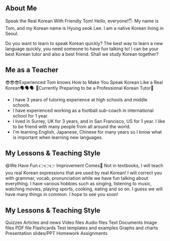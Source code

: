 ## About Me
Speak the Real Korean With Friendly Tom!
Hello, everyone!🖐 
My name is Tom, and my Korean name is Hyung seok Lee. 
I am a native Korean living in Seoul. 

Do you want to learn to speak Korean quickly? 
The best way to learn a new language quickly, you need someone to have fun talking to! 
I can be your best Korean tutor and also a best friend. 
Shall we study Korean together?


## Me as a Teacher
😎😎😎Experienced Tom knows How to Make You Speak Korean Like a Real Korean🗣🗣🗣
🌟Currently Preparing to be a Professional Korean Tutor🌟
- I have 3 years of tutoring experience at high schools and middle schools.
- I have experienced working as a football sub-coach in international school for 1 year.  
- I lived in Surrey, UK for 3 years, and in San Francisco, US for 1 year. 
  I like to be friend with many people from all around the world.
- I'm learning English, Japanese, Chinese for many years so I know what is important when learning new languages.


## My Lessons & Teaching Style
😆We Have Fun 👉👉👉 Improvement Comes🤩
Not in textbooks, I will teach you real Korean expressions that are used by real Korean! 
I will correct you with grammar, vocab, pronunciation while we have fun talking about everything. 
I have various hobbies such as singing, listening to music, watching movies, playing sports, cooking, eating and so on. I guess we will have many things in common.
I hope to see you soon!


## My Lessons & Teaching Style
Quizzes
Articles and news
Video files
Audio files
Text Documents
Image files
PDF file
Flashcards
Test templates and examples
Graphs and charts
Presentation slides/PPT
Homework Assignments

